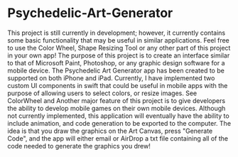 # Psychedelic-Art-Generator

This project is still currently in development; however, it currently contains some basic functionality that may be useful in similar applications. Feel free to use the Color Wheel, Shape Resizing Tool or any other part of this project in your own app! The purpose of this project is to create an interface similar to that of Microsoft Paint, Photoshop, or any graphic design software for a mobile device. The Psychedelic Art Generator app has been created to be supported on both iPhone and iPad. 
Currently, I have implemented two custom UI components in swift that could be useful in mobile apps with the purpose of allowing users to select colors, or resize images. See ColorWheel and 
Another major feature of this project is to give developers the ability to develop mobile games on their own mobile devices. Although not currently implemented, this application will eventually have the ability to include animation, and code generation to be exported to the computer. The idea is that you draw the graphics on the Art Canvas, press "Generate Code", and the app will either email or AirDrop a txt file containing all of the code needed to generate the graphics you drew! 
